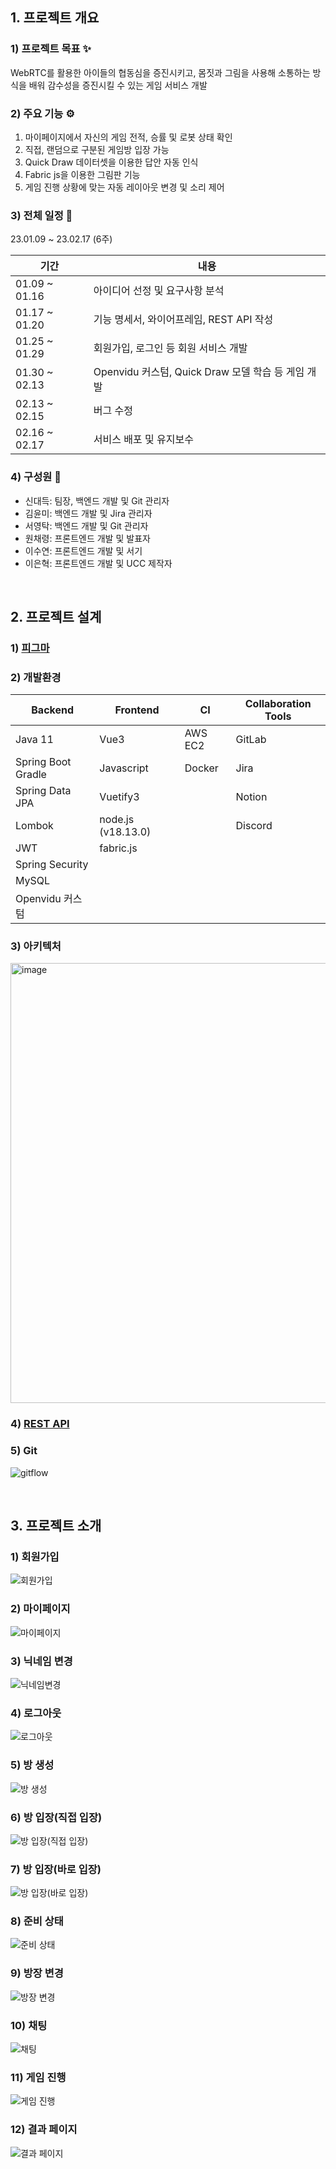 ## 1. 프로젝트 개요

### 1) 프로젝트 목표 ✨

WebRTC를 활용한 아이들의 협동심을 증진시키고, 몸짓과 그림을 사용해 소통하는 방식을 배워 감수성을 증진시킬 수 있는 게임 서비스 개발

### 2) 주요 기능 ⚙

1. 마이페이지에서 자신의 게임 전적, 승률 및 로봇 상태 확인
2. 직접, 랜덤으로 구분된 게임방 입장 가능
3. Quick Draw 데이터셋을 이용한 답안 자동 인식
4. Fabric js을 이용한 그림판 기능
5. 게임 진행 상황에 맞는 자동 레이아웃 변경 및 소리 제어

### 3) 전체 일정 📅

23.01.09 ~ 23.02.17 (6주)

| 기간 | 내용 |
| --- | --- |
| 01.09 ~ 01.16 | 아이디어 선정 및 요구사항 분석 |
| 01.17 ~ 01.20 | 기능 명세서, 와이어프레임, REST API 작성 |
| 01.25 ~ 01.29 | 회원가입, 로그인 등 회원 서비스 개발 |
| 01.30 ~ 02.13 | Openvidu 커스텀, Quick Draw 모델 학습 등 게임 개발 |
| 02.13 ~ 02.15 | 버그 수정 |
| 02.16 ~ 02.17 | 서비스 배포 및 유지보수 |

### 4) 구성원 🥰

- 신대득: 팀장, 백엔드 개발 및 Git 관리자
- 김윤미: 백엔드 개발 및 Jira 관리자
- 서영탁: 백엔드 개발 및 Git 관리자
- 원채령: 프론트엔드 개발 및 발표자
- 이수연: 프론트엔드 개발 및 서기
- 이은혁: 프론트엔드 개발 및 UCC 제작자

<br>

## 2. 프로젝트 설계

### 1) [피그마](https://www.figma.com/file/xpRzx7R4nJ2rhNMavXAGhP/%EC%8B%B8%EA%B3%BC?node-id=0%3A1&t=2Q40LAqNcJXfkC5u-1)

### 2) 개발환경

| Backend | Frontend | CI | Collaboration Tools |
| --- | --- | --- | --- |
| Java 11 | Vue3 | AWS EC2 | GitLab |
| Spring Boot Gradle | Javascript | Docker | Jira |
| Spring Data JPA | Vuetify3 |  | Notion |
| Lombok | node.js (v18.13.0) |  | Discord |
| JWT | fabric.js |  |  |
| Spring Security |  |  |  |
| MySQL |  |  |  |
| Openvidu 커스텀 |  |  |  |

### 3) 아키텍처
<img width="704" alt="image" src="https://user-images.githubusercontent.com/89503136/219449502-62d3b139-7735-40ee-a4d3-d92d54cf7b93.png">

### 4) [REST API](https://abundant-panda-e6d.notion.site/REST-API-6ad2658368064f578fd2d20547ce6c5c)

### 5) Git
![gitflow](https://user-images.githubusercontent.com/89503136/219453561-4f0e097f-1e3b-4a4f-b558-10a998ed6fbe.gif)

<br>

## 3. 프로젝트 소개

### 1) 회원가입
![회원가입](https://user-images.githubusercontent.com/89503136/219454750-5767b29d-4d3a-40e0-8313-d20547429e28.gif)

### 2) 마이페이지
![마이페이지](https://user-images.githubusercontent.com/89503136/219455570-2f225afc-38ac-433a-ac83-0d0d95e3e93a.gif)

### 3) 닉네임 변경
![닉네임변경](https://user-images.githubusercontent.com/89503136/219461827-8a1632ab-bfab-4a8a-982f-71c35a16100a.gif)

### 4) 로그아웃
![로그아웃](https://user-images.githubusercontent.com/89503136/219461849-417ad3a7-0e2d-45ab-a711-50f399af77d8.gif)

### 5) 방 생성
![방 생성](https://user-images.githubusercontent.com/89503136/219461853-c1167ae7-5f1c-4613-87de-1ba65d1248a6.gif)

### 6) 방 입장(직접 입장)
![방 입장(직접 입장)](https://user-images.githubusercontent.com/89503136/219461863-370582c1-86b0-4d6f-bee3-48ecce8a6b9e.gif)

### 7) 방 입장(바로 입장)
![방 입장(바로 입장)](https://user-images.githubusercontent.com/89503136/219461868-e3374844-3d7a-43aa-893c-43654f7a3878.gif)

### 8) 준비 상태
![준비 상태](https://user-images.githubusercontent.com/89503136/219461886-6671f090-df7c-4849-909e-2f33d0c37238.gif)

### 9) 방장 변경
![방장 변경](https://user-images.githubusercontent.com/89503136/219461903-5dbf2b3d-db8c-4f16-932b-adec5fe5d2a0.gif)

### 10) 채팅
![채팅](https://user-images.githubusercontent.com/89503136/219461908-e99e0e3e-6f73-44e6-9a95-85ab3203290c.gif)

### 11) 게임 진행
![게임 진행](https://user-images.githubusercontent.com/89503136/219461922-9c2a9545-d202-47c1-b807-a8fe50cb3c56.gif)

### 12) 결과 페이지
![결과 페이지](https://user-images.githubusercontent.com/89503136/219461933-e1780630-2594-449b-a6fc-09c9234cb1b1.gif)

